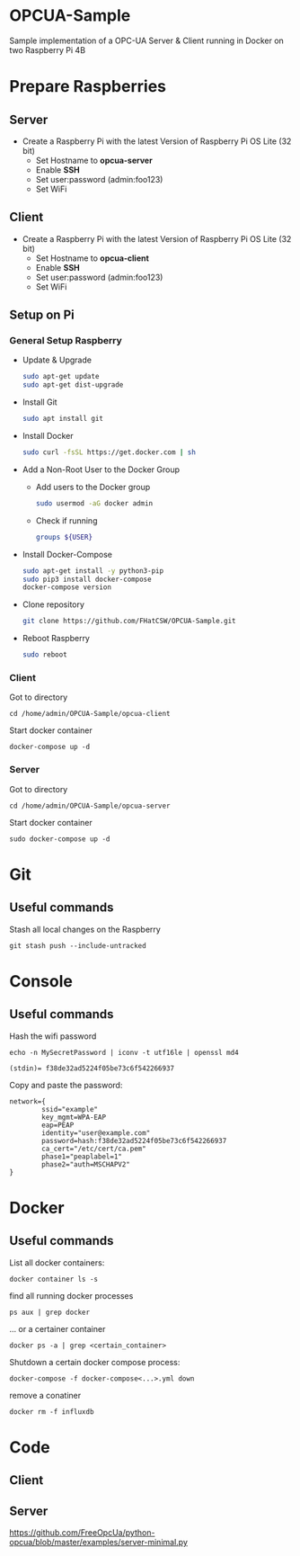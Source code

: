 # OPCUA-Sample
Sample implementation of a OPC-UA Server &amp; Client running in Docker on two Raspberry Pi 4B

# Prepare Raspberries
## Server

+ Create a Raspberry Pi with the latest Version of Raspberry Pi OS Lite (32 bit)
  + Set Hostname to **opcua-server**
  + Enable **SSH**
  + Set user:password (admin:foo123)
  + Set WiFi

## Client

+ Create a Raspberry Pi with the latest Version of Raspberry Pi OS Lite (32 bit)
  + Set Hostname to **opcua-client**
  + Enable **SSH**
  + Set user:password (admin:foo123)
  + Set WiFi

## Setup on Pi

### General Setup Raspberry

- Update & Upgrade
    ```bash
    sudo apt-get update
    sudo apt-get dist-upgrade
    ```
- Install Git
    ``` bash
    sudo apt install git
    ```
- Install Docker
    ```bash
    sudo curl -fsSL https://get.docker.com | sh
    ```

- Add a Non-Root User to the Docker Group
    - Add users to the Docker group
        ```bash
        sudo usermod -aG docker admin
        ```
    - Check if running
        ```bash
        groups ${USER}
        ```
      
- Install Docker-Compose
    ``` bash
    sudo apt-get install -y python3-pip
    sudo pip3 install docker-compose
    docker-compose version
    ```
  
- Clone repository

    ``` bash
    git clone https://github.com/FHatCSW/OPCUA-Sample.git
    ```
  
- Reboot Raspberry

    ``` bash
    sudo reboot
    ```
  
### Client

Got to directory

    cd /home/admin/OPCUA-Sample/opcua-client

Start docker container

    docker-compose up -d

### Server

Got to directory

    cd /home/admin/OPCUA-Sample/opcua-server

Start docker container

    sudo docker-compose up -d

# Git

## Useful commands

Stash all local changes on the Raspberry

    git stash push --include-untracked

# Console

## Useful commands

Hash the wifi password

    echo -n MySecretPassword | iconv -t utf16le | openssl md4

    (stdin)= f38de32ad5224f05be73c6f542266937

Copy and paste the password:

    network={
            ssid="example"
            key_mgmt=WPA-EAP
            eap=PEAP
            identity="user@example.com"
            password=hash:f38de32ad5224f05be73c6f542266937
            ca_cert="/etc/cert/ca.pem"
            phase1="peaplabel=1"
            phase2="auth=MSCHAPV2"
    }
# Docker

## Useful commands

List all docker containers:

    docker container ls -s

find all running docker processes
    
    ps aux | grep docker

... or a certainer container

    docker ps -a | grep <certain_container>

Shutdown a certain docker compose process:

    docker-compose -f docker-compose<...>.yml down

remove a conatiner

    docker rm -f influxdb

# Code

## Client

## Server

https://github.com/FreeOpcUa/python-opcua/blob/master/examples/server-minimal.py


